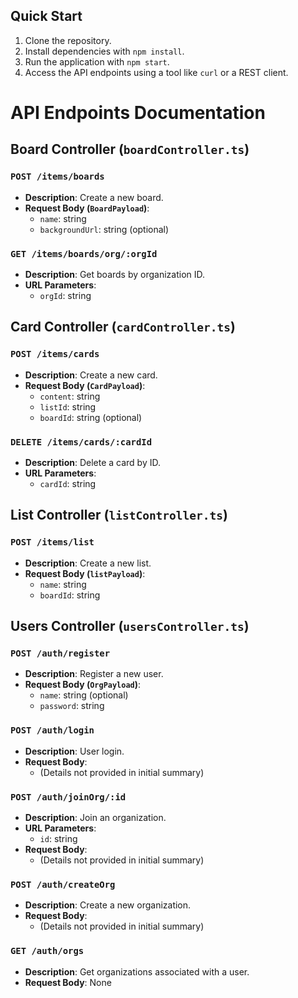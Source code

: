 ## Quick Start

1. Clone the repository.
2. Install dependencies with `npm install`.
3. Run the application with `npm start`.
4. Access the API endpoints using a tool like `curl` or a REST client.


# API Endpoints Documentation

## Board Controller (`boardController.ts`)

### `POST /items/boards`
- **Description**: Create a new board.
- **Request Body (`BoardPayload`)**:
  - `name`: string
  - `backgroundUrl`: string (optional)

### `GET /items/boards/org/:orgId`
- **Description**: Get boards by organization ID.
- **URL Parameters**:
  - `orgId`: string

## Card Controller (`cardController.ts`)

### `POST /items/cards`
- **Description**: Create a new card.
- **Request Body (`CardPayload`)**:
  - `content`: string
  - `listId`: string
  - `boardId`: string (optional)

### `DELETE /items/cards/:cardId`
- **Description**: Delete a card by ID.
- **URL Parameters**:
  - `cardId`: string

## List Controller (`listController.ts`)

### `POST /items/list`
- **Description**: Create a new list.
- **Request Body (`listPayload`)**:
  - `name`: string
  - `boardId`: string

## Users Controller (`usersController.ts`)

### `POST /auth/register`
- **Description**: Register a new user.
- **Request Body (`OrgPayload`)**:
  - `name`: string (optional)
  - `password`: string

### `POST /auth/login`
- **Description**: User login.
- **Request Body**:
  - (Details not provided in initial summary)

### `POST /auth/joinOrg/:id`
- **Description**: Join an organization.
- **URL Parameters**:
  - `id`: string
- **Request Body**:
  - (Details not provided in initial summary)

### `POST /auth/createOrg`
- **Description**: Create a new organization.
- **Request Body**:
  - (Details not provided in initial summary)

### `GET /auth/orgs`
- **Description**: Get organizations associated with a user.
- **Request Body**: None